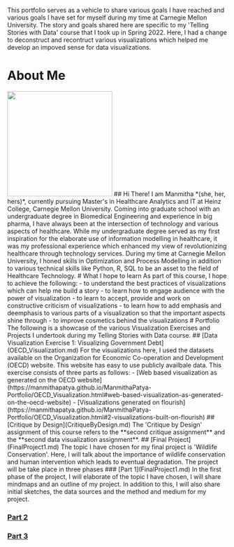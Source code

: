 This portfolio serves as a vehicle to share various goals I have reached and various goals I have set for myself during my time at Carnegie Mellon University. The story and goals shared here are specific to my 'Telling Stories with Data' course that I took up in Spring 2022. Here, I had a change to deconstruct and recontruct various visualizations which helped me develop an impoved sense for data visualizations. 
# About Me
<img src="https://media-exp1.licdn.com/dms/image/C5603AQHM-JgUxJ1ffA/profile-displayphoto-shrink_800_800/0/1628886236172?e=1648684800&v=beta&t=bW0Rm1qjz-RAbXn3VtPfSMRDAFVdH7zBgpM5d9PewbA" width="240">
## Hi There!
I am Manmitha *(she, her, hers)*, currently pursuing Master's in Healthcare Analytics and IT at Heinz College, Carnegie Mellon University. Coming into graduate school with an undergraduate degree in Biomedical Engineering and experience in big pharma, I have always been at the intersection of technology and various aspects of healthcare. While my undergraduate degree served as my first inspiration for the elaborate use of information modelling in healthcare, it was my professional experience which enhanced my view of revolutionizing healthcare through technology services. During my time at Carnegie Mellon University, I honed skills in Optimization and Process Modelling in addition to various technical skills like Python, R, SQL to be an asset to the field of Healthcare Technology.
# What I hope to learn
As part of this course, I hope to achieve the following:
- to understand the best practices of visualizations which can help me build a story
- to learn how to engage audience with the power of visualization
- to learn to accept, provide and work on constructive criticism of visualizations
- to learn how to add emphasis and deemphasis to various parts of a visualization so that the important aspects shine through
- to improve cosmetics behind the visualizations
# Portfolio
The following is a showcase of the various Visualization Exercises and Projects I undertook during my Telling Stories with Data course.
## [Data Visualization Exercise 1: Visualizing Government Debt](OECD_Visualization.md)
For the visualizations here, I used the datasets available on the Organization for Economic Co-operation and Development (OECD) website. This website has easy to use publicly availbale data.
This exercise consists of three parts as follows:
- [Web based visualization as generated on the OECD website](https://manmithapatya.github.io/ManmithaPatya-Portfolio/OECD_Visualization.html#web-based-visualization-as-generated-on-the-oecd-website)
- [Visualizations generated on flourish](https://manmithapatya.github.io/ManmithaPatya-Portfolio/OECD_Visualization.html#2-visualizations-built-on-flourish)
## [Critique by Design](CritiqueByDesign.md)
The 'Critique by Design' assignment of this course refers to the **second critique assignment** and the **second data visualization assignment**. 
## [Final Project](FinalProject1.md)
The topic I have chosen for my final project is 'Wildlife Conservation'. Here, I will talk about the importance of wildlife conservation and human intervention which leads to eventual degradation. 
The project will be take place in three phases
### [Part 1](FinalProject1.md)
In the first phase of the project, I will elaborate of the topic I have chosen, I will share mindmaps and an outline of my project. In addition to this, I will also share initial sketches, the data sources and the method and medium for my project. 

### [Part 2](FinalProject2.md)

### [Part 3](FinalProject3.md)

